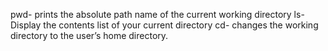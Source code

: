 pwd- prints the absolute path name of the current working directory
ls- Display the contents list of your current directory
cd- changes the working directory to the user’s home directory.
